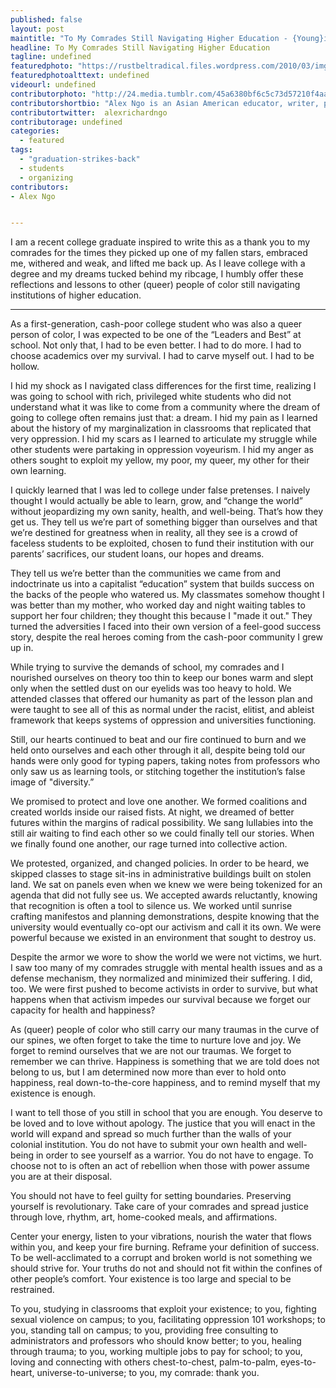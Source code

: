 ```yaml
---
published: false
layout: post
maintitle: "To My Comrades Still Navigating Higher Education - {Young}ist"
headline: To My Comrades Still Navigating Higher Education
tagline: undefined
featuredphoto: "https://rustbeltradical.files.wordpress.com/2010/03/img_3891.jpg"
featuredphotoalttext: undefined
videourl: undefined
contributorphoto: "http://24.media.tumblr.com/45a6380bf6c5c73d57210f4aa95ec510/tumblr_n7aflhsYzi1rq2ndso1_1280.jpg"
contributorshortbio: "Alex Ngo is an Asian American educator, writer, poet, and organizer with a healing heart and lots of feels."
contributortwitter:  alexrichardngo
contributorage: undefined
categories: 
  - featured
tags: 
  - "graduation-strikes-back"
  - students
  - organizing
contributors:
- Alex Ngo


---
```

I am a recent college graduate inspired to write this as a thank you to my comrades for the times they picked up one of my fallen stars, embraced me, withered and weak, and lifted me back up. As I leave college with a degree and my dreams tucked behind my ribcage, I humbly offer these reflections and lessons to other (queer) people of color still navigating institutions of higher education.

***

As a first-generation, cash-poor college student who was also a queer person of color, I was expected to be one of the “Leaders and Best” at school. Not only that, I had to be even better. I had to do more. I had to choose academics over my survival. I had to carve myself out. I had to be hollow. 

I hid my shock as I navigated class differences for the first time, realizing I was going to school with rich, privileged white students who did not understand what it was like to come from a community where the dream of going to college often remains just that: a dream. I hid my pain as I learned about the history of my marginalization in classrooms that replicated that very oppression. I hid my scars as I learned to articulate my struggle while other students were partaking in oppression voyeurism. I hid my anger as others sought to exploit my yellow, my poor, my queer, my other for their own learning.

I quickly learned that I was led to college under false pretenses. I naively thought I would actually be able to learn, grow, and “change the world” without jeopardizing my own sanity, health, and well-being. That’s how they get us. They tell us we’re part of something bigger than ourselves and that we’re destined for greatness when in reality, all they see is a crowd of faceless students to be exploited, chosen to fund their institution with our parents’ sacrifices, our student loans, our hopes and dreams.

They tell us we’re better than the communities we came from and indoctrinate us into a capitalist “education” system that builds success on the backs of the people who watered us. My classmates somehow thought I was better than my mother, who worked day and night waiting tables to support her four children; they thought this because I "made it out." They turned the adversities I faced into their own version of a feel-good success story, despite the real heroes coming from the cash-poor community I grew up in.

While trying to survive the demands of school, my comrades and I nourished ourselves on theory too thin to keep our bones warm and slept only when the settled dust on our eyelids was too heavy to hold. We attended classes that offered our humanity as part of the lesson plan and were taught to see all of this as normal under the racist, elitist, and ableist framework that keeps systems of oppression and universities functioning. 

Still, our hearts continued to beat and our fire continued to burn and we held onto ourselves and each other through it all, despite being told our hands were only good for typing papers, taking notes from professors who only saw us as learning tools, or stitching together the institution’s false image of "diversity.”

We promised to protect and love one another. We formed coalitions and created worlds inside our raised fists. At night, we dreamed of better futures within the margins of radical possibility. We sang lullabies into the still air waiting to find each other so we could finally tell our stories. When we finally found one another, our rage turned into collective action. 

We protested, organized, and changed policies. In order to be heard, we skipped classes to stage sit-ins in administrative buildings built on stolen land. We sat on panels even when we knew we were being tokenized for an agenda that did not fully see us. We accepted awards reluctantly, knowing that recognition is often a tool to silence us. We worked until sunrise crafting manifestos and planning demonstrations, despite knowing that the university would eventually co-opt our activism and call it its own. We were powerful because we existed in an environment that sought to destroy us.

Despite the armor we wore to show the world we were not victims, we hurt. I saw too many of my comrades struggle with mental health issues and as a defense mechanism, they normalized and minimized their suffering. I did, too. We were first pushed to become activists in order to survive, but what happens when that activism impedes our survival because we forget our capacity for health and happiness?

As (queer) people of color who still carry our many traumas in the curve of our spines, we often forget to take the time to nurture love and joy. We forget to remind ourselves that we are not our traumas. We forget to remember we can thrive. Happiness is something that we are told does not belong to us, but I am determined now more than ever to hold onto happiness, real down-to-the-core happiness, and to remind myself that my existence is enough.

I want to tell those of you still in school that you are enough. You deserve to be loved and to love without apology. The justice that you will enact in the world will expand and spread so much further than the walls of your colonial institution. You do not have to submit your own health and well-being in order to see yourself as a warrior. You do not have to engage. To choose not to is often an act of rebellion when those with power assume you are at their disposal.

You should not have to feel guilty for setting boundaries. Preserving yourself is revolutionary. Take care of your comrades and spread justice through love, rhythm, art, home-cooked meals, and affirmations. 

Center your energy, listen to your vibrations, nourish the water that flows within you, and keep your fire burning. Reframe your definition of success. To be well-acclimated to a corrupt and broken world is not something we should strive for. Your truths do not and should not fit within the confines of other people’s comfort. Your existence is too large and special to be restrained.

To you, studying in classrooms that exploit your existence; to you, fighting sexual violence on campus; to you, facilitating oppression 101 workshops; to you, standing tall on campus; to you, providing free consulting to administrators and professors who should know better; to you, healing through trauma; to you, working multiple jobs to pay for school; to you, loving and connecting with others chest-to-chest, palm-to-palm, eyes-to-heart, universe-to-universe; to you, my comrade: thank you.
